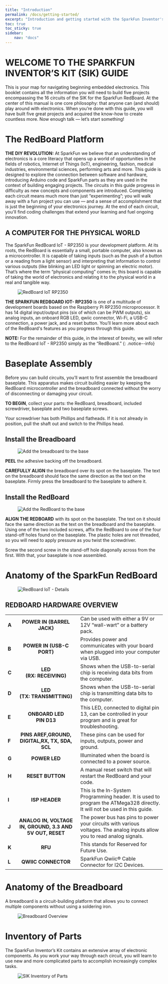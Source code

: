```yaml
---
title: "Introduction"
permalink: /docs/getting-started/
excerpt: "Introduction and getting started with the SparkFun Inventor's Kit."
toc: true
toc_sticky: true
sidebar:
    nav: "docs"
---
```


# WELCOME TO THE SPARKFUN INVENTOR’S KIT (SIK) GUIDE

This is your map for navigating beginning embedded electronics.
This booklet contains all the information you will need to build five
projects encompassing the 16 circuits of the SIK for the SparkFun
RedBoard. At the center of this manual is one core philosophy: that
anyone can (and should) play around with electronics. When you’re
done with this guide, you will have built five great projects and
acquired the know-how to create countless more. Now enough talk
— let’s start something!

# The RedBoard Platform

**THE DIY REVOLUTION:** At SparkFun we believe that an understanding of electronics
is a core literacy that opens up a world of opportunities in the fields of robotics, Internet
of Things (IoT), engineering, fashion, medical industries, environmental sciences,
performing arts and more. This guide is designed to explore the connection between
software and hardware, introducing Arduino code and SparkFun parts as they are
used in the context of building engaging projects. The circuits in this guide progress
in difficulty as new concepts and components are introduced. Completing each circuit
means much more than just “experimenting”; you will walk away with a fun project you
can use — and a sense of accomplishment that is just the beginning of your electronics
journey. At the end of each circuit, you'll find coding challenges that extend your learning
and fuel ongoing innovation.

## A COMPUTER FOR THE PHYSICAL WORLD

The SparkFun RedBoard IoT - RP2350 is your development platform. At its roots, the
RedBoard is essentially a small, portable computer, also known as a microcontroller.
It is capable of taking inputs (such as the push of a button or a reading from a light
sensor) and interpreting that information to control various outputs (like blinking an
LED light or spinning an electric motor). That’s where the term “physical computing”
comes in; this board is capable of taking the world of electronics and relating it to the
physical world in a real and tangible way.

<figure>
  <img src="{{ '/assets/images/sik-docs-010-redboard-rp2350.jpg' | relative_url }}" alt="RedBoard IoT RP2350">
</figure>

**THE SPARKFUN REDBOARD IOT- RP2350** is one of a multitude of development boards
based on the Raspberry Pi RP2350 microprocessor. It has 14 digital input/output pins (six of which
can be PWM outputs), six analog inputs, an onboard RGB LED, qwiic connector, Wi-Fi, a USB-C connection, a
power jack, and a reset button. You’ll learn more about each of the RedBoard's features as
you progress through this guide.

**NOTE:** For the remainder of this guide, in the interest of brevity, we will refer to the RedBoard IoT - RP2350 simply as the “RedBoard.” 
{: .notice--info}

# Baseplate Assembly

Before you can build circuits, you’ll want to first assemble the breadboard baseplate. This
apparatus makes circuit building easier by keeping the RedBoard microcontroller and the
breadboard connected without the worry of disconnecting or damaging your circuit.

**TO BEGIN**, collect your parts: the RedBoard, breadboard, included screwdriver, baseplate and
two baseplate screws.

Your screwdriver has both Phillips and flatheads. If it is not already in position,
pull the shaft out and switch to the Phillips head.

## Install the Breadboard

<figure>
  <img src="{{ '/assets/images/sik-docs-010-asm-base.png' | relative_url }}" alt="Add the breadboard to the base">
</figure>

**PEEL** the adhesive backing off the breadboard.

**CAREFULLY ALIGN** the breadboard over its spot on the baseplate. The text on the
breadboard should face the same direction as the text on the baseplate. Firmly press the
breadboard to the baseplate to adhere it.

## Install the RedBoard

<figure>
  <img src="{{ '/assets/images/sik-docs-010-asm-redboard.png' | relative_url }}" alt="Add the RedBoard to the base">
</figure>

**ALIGN THE REDBOARD** with its spot on the baseplate. The text on it should
face the same direction as the text on the breadboard and the baseplate. Using
one of the two included screws, affix the RedBoard to one of the four stand-off holes
found on the baseplate. The plastic holes are not threaded, so you will need to apply
pressure as you twist the screwdriver.

Screw the second screw in the stand-off hole diagonally across from the first. With
that, your baseplate is now assembled.

# Anatomy of the SparkFun RedBoard

<figure>
  <img src="{{ '/assets/images/sik-docs-010-atom-redboard.png' | relative_url }}" alt="RedBoard IoT - Details">
</figure>

## REDBOARD HARDWARE OVERVIEW

| | | |
|--|:--:|--|
| **A** | **POWER IN (BARREL JACK)** | Can be used with either a 9V or 12V “wall-wart” or a battery pack.|
|**B** | **POWER IN (USB-C PORT)** |Provides power and communicates with your board when plugged into your computer via USB.|
|**C** | **LED<br>(RX: RECEIVING)** | Shows when the USB-to-serial chip is receiving data bits from the computer.|
| **D** | **LED<br>(TX: TRANSMITTING)** | Shows when the USB-to-serial chip is transmitting data bits to the computer.|
|**E**|**ONBOARD LED<br>PIN D13** | This LED, connected to digital pin 13, can be controlled in your program and is great for troubleshooting.|
|**F**| **PINS AREF,GROUND, DIGITAL,RX, TX, SDA, SCL**|These pins can be used for inputs, outputs, power and ground.|
|**G**|**POWER LED**|Illuminated when the board is connected to a power source.|
|**H**| **RESET BUTTON**|A manual reset switch that will restart the RedBoard and your code.|
|**I**| **ISP HEADER**|This is the In-System Programming header. It is used to program the ATMega328 directly. It will not be used in this guide.|
|**J**| **ANALOG IN, VOLTAGE IN, GROUND, 3.3 AND 5V OUT, RESET**|The power bus has pins to power your circuits with various voltages. The analog inputs allow you to read analog signals.|
|**K**|**RFU**|This stands for Reserved for Future Use.|
|**L**|**QWIIC CONNECTOR**|SparkFun Qwiic® Cable Connector for I2C Devices.|

# Anatomy of the Breadboard

A breadboard is a circuit-building platform that allows you to
connect multiple components without using a soldering iron.

<figure>
  <img src="{{ '/assets/images/sik-docs-010-atom-breadboard.png' | relative_url }}" alt="Breadboard Overview">
</figure>

# Inventory of Parts

The SparkFun Inventor’s Kit contains an extensive array of electronic components. As
you work your way through each circuit, you will learn to use new and more complicated
parts to accomplish increasingly complex tasks.

<figure>
  <img src="{{ '/assets/images/sik-docs-010-inventory.png' | relative_url }}" alt="SIK Inventory of Parts">
</figure>






